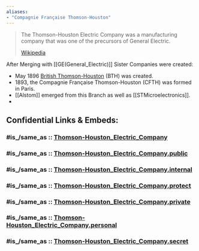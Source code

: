 ```yaml
---
aliases:
- "Compagnie Française Thomson-Houston"
---
```


> The Thomson-Houston Electric Company was a manufacturing company that was one of the precursors of General Electric.
>
> [Wikipedia](https://en.wikipedia.org/wiki/Thomson-Houston%20Electric%20Company)

After Merging with [[GE(General_Electric)]] Sister Companies were created: 
- May 1896 [British Thomson-Houston](https://en.wikipedia.org/wiki/British_Thomson-Houston "British Thomson-Houston") (BTH) was created. 
- 1893, the Compagnie Française Thomson-Houston (CFTH) was formed in Paris. 
- [[Alstom]] emerged from this Branch as well as [[STMicroelectronics]]. 
- 


## Confidential Links & Embeds: 

### #is_/same_as :: [Thomson-Houston_Electric_Company](/_Standards/Society/Economics/Business/Business-Entity/IT~Company/Semiconductor-Industry/Thomson-Houston_Electric_Company.md) 

### #is_/same_as :: [Thomson-Houston_Electric_Company.public](/_public/Society/Economics/Business/Business-Entity/IT~Company/Semiconductor-Industry/Thomson-Houston_Electric_Company.public.md) 

### #is_/same_as :: [Thomson-Houston_Electric_Company.internal](/_internal/Society/Economics/Business/Business-Entity/IT~Company/Semiconductor-Industry/Thomson-Houston_Electric_Company.internal.md) 

### #is_/same_as :: [Thomson-Houston_Electric_Company.protect](/_protect/Society/Economics/Business/Business-Entity/IT~Company/Semiconductor-Industry/Thomson-Houston_Electric_Company.protect.md) 

### #is_/same_as :: [Thomson-Houston_Electric_Company.private](/_private/Society/Economics/Business/Business-Entity/IT~Company/Semiconductor-Industry/Thomson-Houston_Electric_Company.private.md) 

### #is_/same_as :: [Thomson-Houston_Electric_Company.personal](/_personal/Society/Economics/Business/Business-Entity/IT~Company/Semiconductor-Industry/Thomson-Houston_Electric_Company.personal.md) 

### #is_/same_as :: [Thomson-Houston_Electric_Company.secret](/_secret/Society/Economics/Business/Business-Entity/IT~Company/Semiconductor-Industry/Thomson-Houston_Electric_Company.secret.md)

